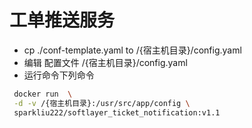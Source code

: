  
 # 工单推送服务

 - cp ./conf-template.yaml  to /{宿主机目录}/config.yaml
 - 编辑 配置文件 /{宿主机目录}/config.yaml
 - 运行命令下列命令

```sh
 docker run  \
 -d -v /{宿主机目录}:/usr/src/app/config \
 sparkliu222/softlayer_ticket_notification:v1.1
```